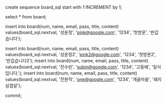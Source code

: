 create sequence board_sql start with 1 INCREMENT by 1;

select * from board;

insert into board(num, name, email, pass, title, content)
values(board_sql.nextval, '성윤정', 'pink@google.com', '1234', '첫방문', '반갑습니다');

insert into board(num, name, email, pass, title, content)
values(board_sql.nextval, '성윤정2', 'pink2@google.com', '1234', '첫방문2', '반갑습니다2');
insert into board(num, name, email, pass, title, content)
values(board_sql.nextval, '전수빈', 'subin@google.com', '1234', '고동애', '일식입니다.');
insert into board(num, name, email, pass, title, content)
values(board_sql.nextval, '전원직', 'one@google.com', '1234', '개골마을', '돼지 삼겹살');

commit;